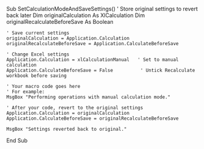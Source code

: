 
Sub SetCalculationModeAndSaveSettings()
    ' Store original settings to revert back later
    Dim originalCalculation As XlCalculation
    Dim originalRecalculateBeforeSave As Boolean

    ' Save current settings
    originalCalculation = Application.Calculation
    originalRecalculateBeforeSave = Application.CalculateBeforeSave

    ' Change Excel settings
    Application.Calculation = xlCalculationManual   ' Set to manual calculation
    Application.CalculateBeforeSave = False          ' Untick Recalculate workbook before saving

    ' Your macro code goes here
    ' For example:
    MsgBox "Performing operations with manual calculation mode."

    ' After your code, revert to the original settings
    Application.Calculation = originalCalculation
    Application.CalculateBeforeSave = originalRecalculateBeforeSave

    MsgBox "Settings reverted back to original."
End Sub
